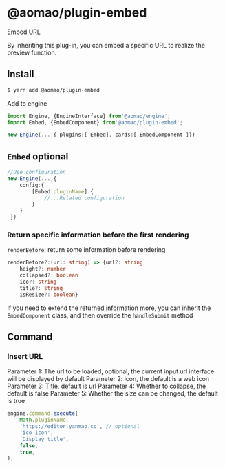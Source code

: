 # @aomao/plugin-embed

Embed URL

By inheriting this plug-in, you can embed a specific URL to realize the preview function.

## Install

```bash
$ yarn add @aomao/plugin-embed
```

Add to engine

```ts
import Engine, {EngineInterface} from'@aomao/engine';
import Embed, {EmbedComponent} from'@aomao/plugin-embed';

new Engine(...,{ plugins:[ Embed], cards:[ EmbedComponent ]})
```

## `Embed` optional

```ts
//Use configuration
new Engine(...,{
    config:{
        [Embed.pluginName]:{
            //...Related configuration
        }
    }
 })
```

### Return specific information before the first rendering

`renderBefore`: return some information before rendering

```ts
renderBefore?:(url: string) => {url?: string
    height?: number
    collapsed?: boolean
    ico?: string
    title?: string
    isResize?: boolean}
```

If you need to extend the returned information more, you can inherit the `EmbedComponent` class, and then override the `handleSubmit` method

## Command

### Insert URL

Parameter 1: The url to be loaded, optional, the current input url interface will be displayed by default
Parameter 2: icon, the default is a web icon
Parameter 3: Title, default is url
Parameter 4: Whether to collapse, the default is false
Parameter 5: Whether the size can be changed, the default is true

```ts
engine.command.execute(
	Math.pluginName,
	'https://editor.yanmao.cc', // optional
	'ico icon',
	'Display title',
	false,
	true,
);
```
